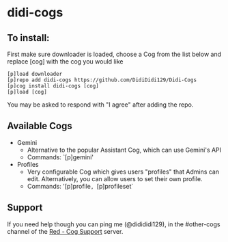 # didi-cogs
## To install:
First make sure downloader is loaded, choose a Cog from the list below and replace [cog] with the cog you would like
```
[p]load downloader
[p]repo add didi-cogs https://github.com/DidiDidi129/Didi-Cogs
[p]cog install didi-cogs [cog]
[p]load [cog]
```
You may be asked to respond with "I agree" after adding the repo.

## Available Cogs
- Gemini
    - Alternative to the popular Assistant Cog, which can use Gemini's API
    - Commands: `[p]gemini'
- Profiles
    - Very configurable Cog which gives users "profiles" that Admins can edit. Alternatively, you can allow users to set their own profile.
    - Commands: '[p]profile`, `[p]profileset`
## Support
If you need help though you can ping me (@didididi129), in the #other-cogs channel of the [Red - Cog Support](https://discord.gg/red-cog-support-240154543684321280) server.
